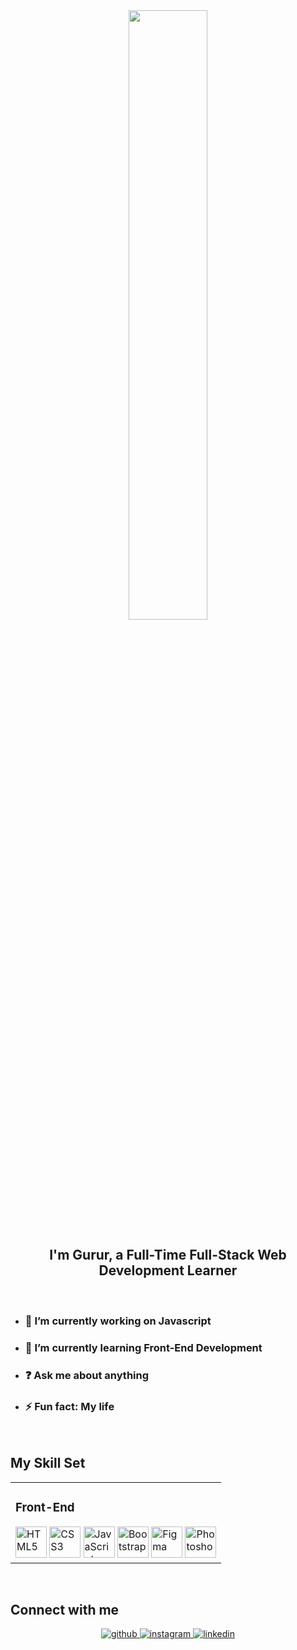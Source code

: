 <div align="center">
<img src="https://rishavanand.github.io/static/images/greetings.gif" align="center" style="width: 50%" />
</div>  
  

## <div align="center">I'm Gurur, a Full-Time Full-Stack Web Development Learner</div>  
<br>

- ### 🔭 I’m currently working on <b>Javascript</b>  
  

- ### 🌱 I’m currently learning <b>Front-End Development</b>  
  

- ### ❓ Ask me about <b>anything</b>  
  

- ### ⚡ Fun fact: <b>My life</b>  
  

<br/>  


## My Skill Set  
<table align="center" ><tr><td valign="top" >



### Front-End  
<div >
<img style="margin: 10px, padding:20px" src="https://profilinator.rishav.dev/skills-assets/html5-original-wordmark.svg" alt="HTML5" height="50" />
<img style="margin: 10px, padding:10px" src="https://profilinator.rishav.dev/skills-assets/css3-original-wordmark.svg" alt="CSS3" height="50" />
<img style="margin: 10px, padding:10px" src="https://profilinator.rishav.dev/skills-assets/javascript-original.svg" alt="JavaScript" height="50" />
<img style="margin: 10px, padding:10px" src="https://profilinator.rishav.dev/skills-assets/bootstrap-plain.svg" alt="Bootstrap" height="50" />  
<img style="margin: 10px, padding:10px" src="https://profilinator.rishav.dev/skills-assets/figma-icon.svg" alt="Figma" height="50" />  
<img style="margin: 10px, padding:10px" src="https://profilinator.rishav.dev/skills-assets/photoshop-plain.svg" alt="Photoshop" height="50" />  
</div>

</td></tr>
</table>  

<br/>  


## Connect with me  
<div align="center">
<a href="https://github.com/justwantajob" target="_blank">
<img src=https://img.shields.io/badge/github-%2324292e.svg?&style=for-the-badge&logo=github&logoColor=white alt=github style="margin-bottom: 5px;" />
</a>
<a href="https://instagram.com/enektarci" target="_blank">
<img src=https://img.shields.io/badge/instagram-%23000000.svg?&style=for-the-badge&logo=instagram&logoColor=white alt=instagram style="margin-bottom: 5px;" />
</a>
<a href="https://www.linkedin.com/in/gururkisaoglu" target="_blank">
<img src=https://img.shields.io/badge/linkedin-%231E77B5.svg?&style=for-the-badge&logo=linkedin&logoColor=white alt=linkedin style="margin-bottom: 5px;" />
</a>  
</div>

